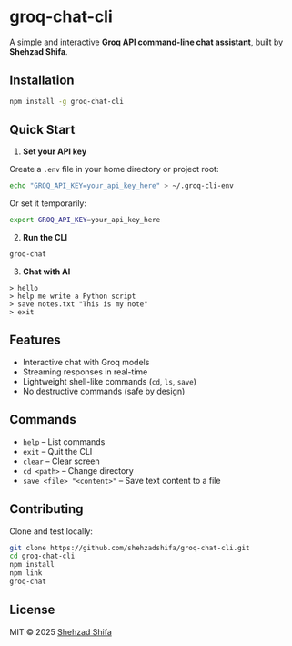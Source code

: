 # groq-chat-cli

A simple and interactive **Groq API command-line chat assistant**, built by **Shehzad Shifa**.

## Installation

```bash
npm install -g groq-chat-cli
````

## Quick Start

1. **Set your API key**

Create a `.env` file in your home directory or project root:

```bash
echo "GROQ_API_KEY=your_api_key_here" > ~/.groq-cli-env
```

Or set it temporarily:

```bash
export GROQ_API_KEY=your_api_key_here
```

2. **Run the CLI**

```bash
groq-chat
```

3. **Chat with AI**

```
> hello
> help me write a Python script
> save notes.txt "This is my note"
> exit
```

## Features

* Interactive chat with Groq models
* Streaming responses in real-time
* Lightweight shell-like commands (`cd`, `ls`, `save`)
* No destructive commands (safe by design)

## Commands

* `help` – List commands
* `exit` – Quit the CLI
* `clear` – Clear screen
* `cd <path>` – Change directory
* `save <file> "<content>"` – Save text content to a file

## Contributing

Clone and test locally:

```bash
git clone https://github.com/shehzadshifa/groq-chat-cli.git
cd groq-chat-cli
npm install
npm link
groq-chat
```

## License

MIT © 2025 [Shehzad Shifa](mailto:shehzadshifa@gmail.com)

```

